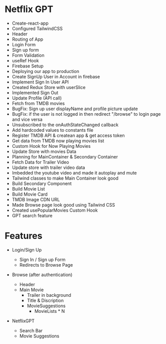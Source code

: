 # Netflix GPT

- Create-react-app
- Configured TailwindCSS
- Header
- Routing of App
- Login Form
- Sign up form
- Form Validation
- useRef Hook
- Firebase Setup
- Deploying our app to production
- Create SignUp User in Account in firebase
- Implement Sign In User API
- Created Redux Store with userSlice
- Implemented Sign Out
- Update Profile (API call)
- Fetch from TMDB movies
- BugFix: Sign up user displayName and profile picture update
- BugFix: if the user is not logged in then redirect "/browse" to login page and vice versa
- Unsubscribed to the onAuthStateChanged callback
- Add hardcoded values to constants file
- Register TMDB API & createan app & get access token
- Get data from TMDB now playing movies list
- Custom Hook for Now Playing Movies
- Update Store with movies Data
- Planning for MainContainer & Secondary Container
- Fetch Data for Trailer Video
- Update store with trailer video data
- Imbedded the youtube video and made it autoplay and mute
- Tailwind classes to make Main Container look good
- Build Secondary Component
- Build Movie List
- Build Movie Card
- TMDB Image CDN URL
- Made Browse page look good using Tailwind CSS
- Created usePopularMovies Custom Hook
- GPT search feature

# Features

- Login/Sign Up
  - Sign In / Sign up Form
  - Redirects to Browse Page
- Browse (after authentication)

  - Header
  - Main Movie
    - Trailer in background
    - Title & Discription
    - MovieSuggestions
      - MovieLists \* N

- NetflixGPT
  - Search Bar
  - Movie Suggestions

